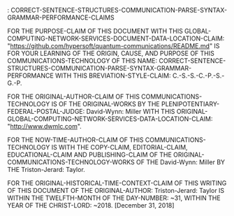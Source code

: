 : CORRECT-SENTENCE-STRUCTURES-COMMUNICATION-PARSE-SYNTAX-GRAMMAR-PERFORMANCE-CLAIMS

FOR THE PURPOSE-CLAIM OF THIS DOCUMENT WITH THIS GLOBAL-COMPUTING-NETWORK-SERVICES-DOCUMENT-DATA-LOCATION-CLAIM: "https://github.com/hypersoft/quantum-communications/README.md" IS FOR YOUR LEARNING OF THE ORIGIN, CAUSE, AND PURPOSE OF THIS COMMUNICATIONS-TECHNOLOGY OF THIS NAME: CORRECT-SENTENCE-STRUCTURES-COMMUNICATION-PARSE-SYNTAX-GRAMMAR-PERFORMANCE WITH THIS BREVIATION-STYLE-CLAIM: C.-S.-S.-C.-P.-S.-G.-P.

FOR THE ORIGINAL-AUTHOR-CLAIM OF THIS COMMUNICATIONS-TECHNOLOGY IS OF THE ORIGINAL-WORKS BY THE PLENIPOTENTIARY-FEDERAL-POSTAL-JUDGE: David-Wynn: Miller WITH THIS ORIGINAL-GLOBAL-COMPUTING-NETWORK-SERVICES-DATA-LOCATION-CLAIM: "http://www.dwmlc.com".

FOR THE NOW-TIME-AUTHOR-CLAIM OF THIS COMMUNICATIONS-TECHNOLOGY IS WITH THE COPY-CLAIM, EDITORIAL-CLAIM, EDUCATIONAL-CLAIM AND PUBLISHING-CLAIM OF THE ORIGINAL-COMMUNICATIONS-TECHNOLOGY-WORKS OF THE David-Wynn: Miller BY THE Triston-Jerard: Taylor.

FOR THE ORIGINAL-HISTORICAL-TIME-CONTEXT-CLAIM OF THIS WRITING OF THIS DOCUMENT OF THE ORIGINAL-AUTHOR: Triston-Jerard: Taylor IS WITHIN THE TWELFTH-MONTH OF THE DAY-NUMBER: ~31, WITHIN THE YEAR OF THE CHRIST-LORD: ~2018. [December 31, 2018]
